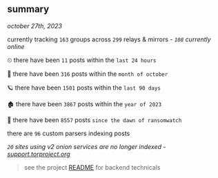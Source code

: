 
## summary
_october 27th, 2023_

currently tracking `163` groups across `299` relays & mirrors - _`108` currently online_

⏲ there have been `11` posts within the `last 24 hours`

🦈 there have been `316` posts within the `month of october`

🪐 there have been `1501` posts within the `last 90 days`

🏚 there have been `3867` posts within the `year of 2023`

🦕 there have been `8557` posts `since the dawn of ransomwatch`

there are `96` custom parsers indexing posts

_`20` sites using v2 onion services are no longer indexed - [support.torproject.org](https://support.torproject.org/onionservices/v2-deprecation/)_

> see the project [README](https://github.com/joshhighet/ransomwatch#ransomwatch--) for backend technicals
